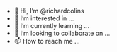 - 👋 Hi, I’m @richardcolins
- 👀 I’m interested in ...
- 🌱 I’m currently learning ...
- 💞️ I’m looking to collaborate on ...
- 📫 How to reach me ...

<!---
richardcolins/richardcolins is a ✨ special ✨ repository because its `README.md` (this file) appears on your GitHub profile.
You can click the Preview link to take a look at your changes.
--->
